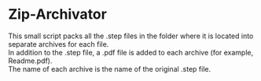 # Zip-Archivator
This small script packs all the .step files in the folder where it is located into separate archives for each file.</br>
In addition to the .step file, a .pdf file is added to each archive (for example, Readme.pdf).</br>
The name of each archive is the name of the original .step file.
